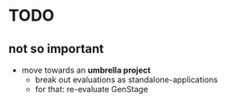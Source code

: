 # TODO

## not so important

* move towards an **umbrella project**
	* break out evaluations as standalone-applications
	* for that: re-evaluate GenStage
